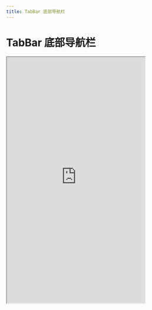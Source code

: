 ```yaml
---
title: TabBar 底部导航栏
---
```


# TabBar 底部导航栏

<iframe src="https://cfg-design.github.io/cfgd-uniapp3/#/pages/tabBar/index" style="width: 375px; height: 667px" />

:::tip 提示
- TabBar 组件不可设置固定底部，需和 [BottomBar 底部栏](/components/bottom-bar.html) 一起使用
:::

### 基本使用

```ts
import type { TabBarItemProps } from '@/uni_modules/cfg-design'

const items: TabBarItemProps[] = [
  {
    icon: 'home-smile-2-line',
    text: '首页'
  },
  {
    icon: 'add-line',
    text: '这个是加号'
  },
  {
    icon: 'user-5-line',
    text: '我的'
  }
]
```

```vue-html
<c-bottom-bar z-index="999" safe-area-inset-bottom>
  <c-line />
  <c-tab-bar :value="0" :items="items" />
</c-bottom-bar>
```

### 自定义项

```vue-html
<c-tab-bar v-model:value="modelValue" :items="items">
  <template #item="{ item, index, active }">
    <view v-if="index === 1" @click="modelValue = index">
      <c-avatar-text
        :c-style="[{ marginTop: '-50rpx' }]"
        :color="active ? 'error' : '#000'"
        text="A"
        text-color="#fff"
        round
      />
    </view>
    <!-- 如果 item.value 为 undefined, 需要设置 :value="index" , active 值才不会出错 -->
    <c-tab-bar-item v-else :props="item" :value="index" :c-style="{ width: '320rpx' }" />
  </template>
</c-tab-bar>
```

### API

### TabBar Props {#props}

| 名称             | 类型                       | 默认值             | 版本           | 说明           |
|:----------------|:--------------------------|:------------------|:--------------|:--------------|
| c               | string                    | default           |               | 配置名。[使用说明](/guide/props.html#config)    |
| props           | TabBarProps               | undefined         |               | 全部 props 。 [使用说明](/guide/props.html) |
| c-class         | HTMLAttributes['class']   | undefined         |               | 自定义类名 |
| c-style         | HTMLAttributes['style']   | undefined         |               | 自定义样式 |
| value           | string \| number          | undefined         |               | 选中的值 |
| item            | TabBarItemProps           | undefined         |               | [TabBarItemProps](#tab-bar-item-props)  |
| items           | TabBarItemProps[]         | undefined         |               | 项目配置 |

### TabBarItem Props {#tab-bar-item-props}

| 名称                | 类型                       | 默认值             | 版本           | 说明           |
|:-------------------|:--------------------------|:------------------|:--------------|:--------------|
| c                  | string                    | default           |               | 配置名。[使用说明](/guide/props.html#config)    |
| props              | TabBarProps               | undefined         |               | 全部 props 。 [使用说明](/guide/props.html) |
| c-class            | HTMLAttributes['class']   | undefined         |               | 自定义类名 |
| c-style            | HTMLAttributes['style']   | undefined         |               | 自定义样式 |
| value              | string \| number          | undefined         |               | 选中时的值 |
| color              | string                    | undefined         |               | 颜色。[使用说明](/guide/colors.html) |
| icon               | string                    | undefined         |               | 图标 |
| icon-props         | IconProps                 | undefined         |               | [IconProps](/components/icon.html#props)  |
| active-icon        | string                    | undefined         |               | 激活的图标，undefined 时为 props.icon 值 |
| active-icon-props  | IconProps                 | undefined         |               | activeIcon props = { ...mergeProps(props.iconProps, activeIconProps), color }。[IconProps](/components/icon.html#props)  |
| text               | string                    | undefined         |               | 文字 |
| text-props         | TextProps                 | undefined         |               | [TextProps](/components/text.html#props)  |
| badge              | BadgeProps['text']        | undefined         |               | 右上角的角标提示信息 |
| badge-props        | BadgeProps                | undefined         |               | [BadgeProps](/components/badge.html#props)  |
| dot                | boolean                   | undefined         |               | 提示是否显示圆点  |

### TabBar Slots {#slots}

| 名称             | 参数      | 说明           |
|:----------------|:--------- |:--------------|
| item            | ({ index: number, item: TabBarItemProps, active: boolean })        | 每一项的内容     |

### TabBar Events {#events}

| 名称                     | 参数                     | 说明           |
|:------------------------|:-------------------------|:--------------|
| update:value            | (value: string) => void  | value change 时触发 |

### TabBarItem Events {#tab-bar-item-events}

| 名称              | 参数                     | 说明           |
|:-----------------|:-------------------------|:--------------|
| click            | (value: string) => void  | 点击事件 |
